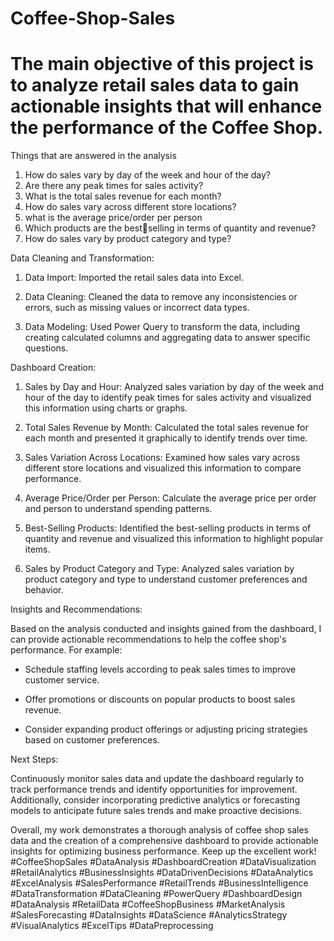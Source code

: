 # Coffee-Shop-Sales

# The main objective of this project is to analyze retail sales data to gain actionable insights that will enhance the performance of the Coffee Shop.
Things that are answered in the analysis
1. How do sales vary by day of the
week and hour of the day?
2. Are there any peak times for sales
activity?
3. What is the total sales revenue for
each month?
4. How do sales vary across different
store locations?
5. what is the average price/order
per person
6. Which products are the bestselling in terms of quantity and
revenue?
7. How do sales vary by product
category and type?


Data Cleaning and Transformation:

1. Data Import: Imported the retail sales data into Excel.

2. Data Cleaning: Cleaned the data to remove any inconsistencies or errors, such as missing values or incorrect data types.

3. Data Modeling: Used Power Query to transform the data, including creating calculated columns and aggregating data to answer specific questions.



Dashboard Creation:

1. Sales by Day and Hour: Analyzed sales variation by day of the week and hour of the day to identify peak times for sales activity and visualized this information using charts or graphs.

2. Total Sales Revenue by Month: Calculated the total sales revenue for each month and presented it graphically to identify trends over time.

3. Sales Variation Across Locations: Examined how sales vary across different store locations and visualized this information to compare performance.

4. Average Price/Order per Person: Calculate the average price per order and person to understand spending patterns.

5. Best-Selling Products: Identified the best-selling products in terms of quantity and revenue and visualized this information to highlight popular items.

6. Sales by Product Category and Type: Analyzed sales variation by product category and type to understand customer preferences and behavior.



Insights and Recommendations:

Based on the analysis conducted and insights gained from the dashboard, I can provide actionable recommendations to help the coffee shop's performance. For example:

- Schedule staffing levels according to peak sales times to improve customer service.

- Offer promotions or discounts on popular products to boost sales revenue.

- Consider expanding product offerings or adjusting pricing strategies based on customer preferences.



Next Steps:

Continuously monitor sales data and update the dashboard regularly to track performance trends and identify opportunities for improvement. Additionally, consider incorporating predictive analytics or forecasting models to anticipate future sales trends and make proactive decisions.



Overall, my work demonstrates a thorough analysis of coffee shop sales data and the creation of a comprehensive dashboard to provide actionable insights for optimizing business performance. Keep up the excellent work! #CoffeeShopSales #DataAnalysis #DashboardCreation #DataVisualization #RetailAnalytics #BusinessInsights #DataDrivenDecisions #DataAnalytics #ExcelAnalysis #SalesPerformance #RetailTrends #BusinessIntelligence #DataTransformation #DataCleaning #PowerQuery #DashboardDesign #DataAnalysis #RetailData #CoffeeShopBusiness #MarketAnalysis #SalesForecasting #DataInsights #DataScience #AnalyticsStrategy #VisualAnalytics #ExcelTips #DataPreprocessing
